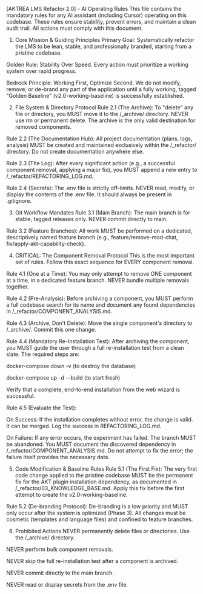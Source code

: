 [AKTREA LMS Refactor 2.0] - AI Operating Rules
This file contains the mandatory rules for any AI assistant (including Cursor) operating on this codebase. These rules ensure stability, prevent errors, and maintain a clean audit trail. All actions must comply with this document.

1. Core Mission & Guiding Principles
   Primary Goal: Systematically refactor the LMS to be lean, stable, and professionally branded, starting from a pristine codebase.

Golden Rule: Stability Over Speed. Every action must prioritize a working system over rapid progress.

Bedrock Principle: Working First, Optimize Second. We do not modify, remove, or de-brand any part of the application until a fully working, tagged "Golden Baseline" (v2.0-working-baseline) is successfully established.

2. File System & Directory Protocol
   Rule 2.1 (The Archive): To "delete" any file or directory, you MUST move it to the /\_archive/ directory. NEVER use rm or permanent delete. The archive is the only valid destination for removed components.

Rule 2.2 (The Documentation Hub): All project documentation (plans, logs, analysis) MUST be created and maintained exclusively within the /\_refactor/ directory. Do not create documentation anywhere else.

Rule 2.3 (The Log): After every significant action (e.g., a successful component removal, applying a major fix), you MUST append a new entry to /\_refactor/REFACTORING_LOG.md.

Rule 2.4 (Secrets): The .env file is strictly off-limits. NEVER read, modify, or display the contents of the .env file. It should always be present in .gitignore.

3. Git Workflow Mandates
   Rule 3.1 (Main Branch): The main branch is for stable, tagged releases only. NEVER commit directly to main.

Rule 3.2 (Feature Branches): All work MUST be performed on a dedicated, descriptively named feature branch (e.g., feature/remove-mod-chat, fix/apply-akt-capability-check).

4. CRITICAL: The Component Removal Protocol
   This is the most important set of rules. Follow this exact sequence for EVERY component removal.

Rule 4.1 (One at a Time): You may only attempt to remove ONE component at a time, in a dedicated feature branch. NEVER bundle multiple removals together.

Rule 4.2 (Pre-Analysis): Before archiving a component, you MUST perform a full codebase search for its name and document any found dependencies in /\_refactor/COMPONENT_ANALYSIS.md.

Rule 4.3 (Archive, Don't Delete): Move the single component's directory to /\_archive/. Commit this one change.

Rule 4.4 (Mandatory Re-Installation Test): After archiving the component, you MUST guide the user through a full re-installation test from a clean slate. The required steps are:

docker-compose down -v (to destroy the database)

docker-compose up -d --build (to start fresh)

Verify that a complete, end-to-end installation from the web wizard is successful.

Rule 4.5 (Evaluate the Test):

On Success: If the installation completes without error, the change is valid. It can be merged. Log the success in REFACTORING_LOG.md.

On Failure: If any error occurs, the experiment has failed. The branch MUST be abandoned. You MUST document the discovered dependency in /\_refactor/COMPONENT_ANALYSIS.md. Do not attempt to fix the error; the failure itself provides the necessary data.

5. Code Modification & Baseline Rules
   Rule 5.1 (The First Fix): The very first code change applied to the pristine codebase MUST be the permanent fix for the AKT plugin installation dependency, as documented in /\_refactor/03_KNOWLEDGE_BASE.md. Apply this fix before the first attempt to create the v2.0-working-baseline.

Rule 5.2 (De-branding Protocol): De-branding is a low priority and MUST only occur after the system is optimized (Phase 3). All changes must be cosmetic (templates and language files) and confined to feature branches.

6. Prohibited Actions
   NEVER permanently delete files or directories. Use the /\_archive/ directory.

NEVER perform bulk component removals.

NEVER skip the full re-installation test after a component is archived.

NEVER commit directly to the main branch.

NEVER read or display secrets from the .env file.
